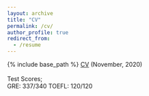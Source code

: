 ```yaml
---
layout: archive
title: "CV"
permalink: /cv/
author_profile: true
redirect_from:
  - /resume
---
```


{% include base_path %}
<a href="https://dimplekochar.github.io/files/CV_Dimple_Kochar.pdf">CV</a> (November, 2020) <br>
<br>
Test Scores; <br>
GRE: 337/340
TOEFL: 120/120

 
